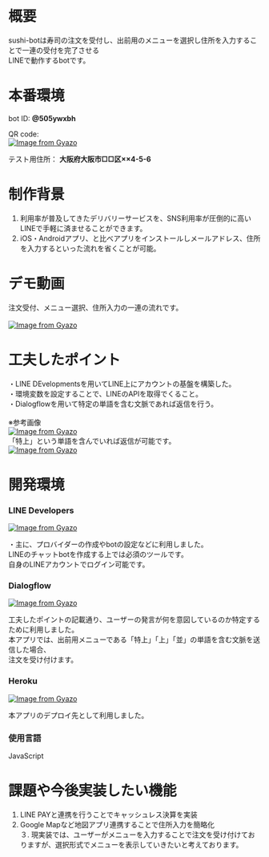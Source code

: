 # 概要
sushi-botは寿司の注文を受付し、出前用のメニューを選択し住所を入力することで一連の受付を完了させる<br>
LINEで動作するbotです。

# 本番環境

bot ID: __@505ywxbh__

QR code: <br>[![Image from Gyazo](https://i.gyazo.com/be1785a71cd2cbb3f859dc06d0ae7079.png)](https://gyazo.com/be1785a71cd2cbb3f859dc06d0ae7079)

テスト用住所： __大阪府大阪市□□区××4-5-6__

# 制作背景

1. 利用率が普及してきたデリバリーサービスを、SNS利用率が圧倒的に高いLINEで手軽に済ませることができます。
2. iOS・Androidアプリ、と比べアプリをインストールしメールアドレス、住所を入力するといった流れを省くことが可能。
 
# デモ動画

注文受付、メニュー選択、住所入力の一連の流れです。<br><br>
[![Image from Gyazo](https://i.gyazo.com/a869707aff852e60002337a57c02e4f3.gif)](https://gyazo.com/a869707aff852e60002337a57c02e4f3)

# 工夫したポイント

・LINE DEvelopmentsを用いてLINE上にアカウントの基盤を構築した。<br>
・環境変数を設定することで、LINEのAPIを取得でくること。<br>
・Dialogflowを用いて特定の単語を含む文脈であれば返信を行う。<br><br>※参考画像<br>
[![Image from Gyazo](https://i.gyazo.com/8ff65f3c36155356513de36f4867e75f.png)](https://gyazo.com/8ff65f3c36155356513de36f4867e75f)<br>「特上」という単語を含んでいれば返信が可能です。<br>
[![Image from Gyazo](https://i.gyazo.com/0ed5679940dfd99d9df2557c22775234.png)](https://gyazo.com/0ed5679940dfd99d9df2557c22775234)

# 開発環境

### LINE Developers
[![Image from Gyazo](https://i.gyazo.com/b36ece151e9f3a06109097a858bb5260.jpg)](https://gyazo.com/b36ece151e9f3a06109097a858bb5260)

・主に、プロバイダーの作成やbotの設定などに利用しました。<br>
LINEのチャットbotを作成する上では必須のツールです。<br>
自身のLINEアカウントでログイン可能です。

### Dialogflow
[![Image from Gyazo](https://i.gyazo.com/d00a0500bf0fbd358a39c4a2c915a91c.png)](https://gyazo.com/d00a0500bf0fbd358a39c4a2c915a91c)

工夫したポイントの記載通り、ユーザーの発言が何を意図しているのか特定するために利用しました。<br>
本アプリでは、出前用メニューである「特上」「上」「並」の単語を含む文脈を送信した場合、<br>
注文を受け付けます。

### Heroku
[![Image from Gyazo](https://i.gyazo.com/65a33bb996f86e7edd7dfda31b906549.png)](https://gyazo.com/65a33bb996f86e7edd7dfda31b906549)

本アプリのデプロイ先として利用しました。

### 使用言語
JavaScript

# 課題や今後実装したい機能

1. LINE PAYと連携を行うことでキャッシュレス決算を実装
2. Google Mapなど地図アプリ連携することで住所入力を簡略化<br>
３. 現実装では、ユーザーがメニューを入力することで注文を受け付けておりますが、選択形式でメニューを表示していきたいと考えております。
